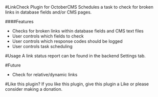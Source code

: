 #LinkCheck Plugin for OctoberCMS
Schedules a task to check for broken links in database fields and/or CMS pages.

####Features
* Checks for broken links within database fields and CMS text files
* User controls which fields to check
* User controls which response codes should be logged
* User controls task scheduling

#Usage
A link status report can be found in the backend Settings tab.

#Future
* Check for relative/dynamic links

#Like this plugin?
If you like this plugin, give this plugin a Like or please consider making a donation.
